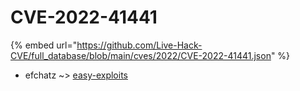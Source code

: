 # CVE-2022-41441
{% embed url="https://github.com/Live-Hack-CVE/full_database/blob/main/cves/2022/CVE-2022-41441.json" %}

* efchatz ~> [easy-exploits](https://www.alice-snow.ru/2022/database/cve-2022-41441/easy-exploits-efchatz)
